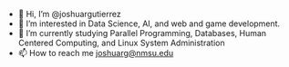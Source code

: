 - 👋 Hi, I’m @joshuargutierrez
- 👀 I’m interested in Data Science, AI, and web and game development.
- 🌱 I’m currently studying Parallel Programming, Databases, Human Centered Computing, and Linux System Administration
- 📫 How to reach me joshuarg@nmsu.edu

<!---
joshuargutierrez/joshuargutierrez is a ✨ special ✨ repository because its `README.md` (this file) appears on your GitHub profile.
You can click the Preview link to take a look at your changes.
--->
